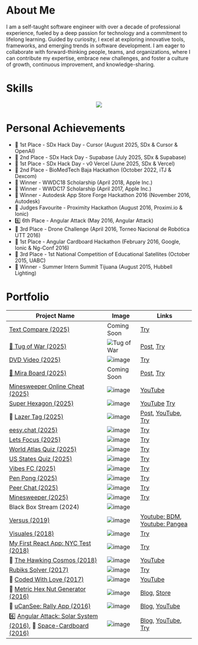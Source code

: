 # About Me

I am a self-taught software engineer with over a decade of professional experience, fueled by a deep passion for technology and a commitment to lifelong learning. Guided by curiosity, I excel at exploring innovative tools, frameworks, and emerging trends in software development. I am eager to collaborate with forward-thinking people, teams, and organizations, where I can contribute my expertise, embrace new challenges, and foster a culture of growth, continuous improvement, and knowledge-sharing.

# Skills

<p align="center">
  <a href="https://skillicons.dev">
    <img src="https://skillicons.dev/icons?i=angular,apollo,apple,arduino,atom,aws,bash,bitbucket,bootstrap,bun,cs,css,cypress,bots,docker,dotnet,dynamodb,electron,elysia,express,firebase,gcp,git,github,githubactions,gitlab,graphql,gulp,heroku,html,java,js,jenkins,jest,jquery,latex,linux,md,materialui,matlab,mongodb,nestjs,nextjs,nginx,nodejs,npm,php,pnpm,postgres,postman,powershell,processing,py,raspberrypi,react,redux,regex,sqlite,supabase,selenium,sequelize,swift,tailwind,threejs,ts,vercel,visualstudio,vite,vscode,windows,yarn" />
  </a>
</p>

# Personal Achievements

-   🏅 1st Place - SDx Hack Day - Cursor (August 2025, SDx & Cursor & OpenAI)
-   🥈 2nd Place - SDx Hack Day - Supabase (July 2025, SDx & Supabase)
-   🏅 1st Place - SDx Hack Day - v0 Vercel (June 2025, SDx & Vercel)
-   🥈 2nd Place - BioMedTech Baja Hackathon (October 2022, iTJ & Dexcom)
-   🏅 Winner - WWDC18 Scholarship (April 2018, Apple Inc.)
-   🏅 Winner - WWDC17 Scholarship (April 2017, Apple Inc.)
-   🏅 Winner - Autodesk App Store Forge Hackathon 2016 (November 2016, Autodesk)
-   🏅 Judges Favourite - Proximity Hackathon (August 2016, Proximi.io & Ionic)
-   6️⃣ 6th Place - Angular Attack (May 2016, Angular Attack)
-   🥉 3rd Place - Drone Challenge (April 2016, Torneo Nacional de Robótica UTT 2016)
-   🥇 1st Place - Angular Cardboard Hackathon (February 2016, Google, Ionic & Ng-Conf 2016)
-   🥉 3rd Place - 1st National Competition of Educational Satellites (October 2015, UABC)
-   🏅 Winner - Summer Intern Summit Tijuana (August 2015, Hubbell Lighting)

# Portfolio

| Project Name                                                                                                                                                                  | Image                                                                                          | Links                                                                                                                                                                                                                                                                                                      |
| ----------------------------------------------------------------------------------------------------------------------------------------------------------------------------- | ---------------------------------------------------------------------------------------------- | ---------------------------------------------------------------------------------------------------------------------------------------------------------------------------------------------------------------------------------------------------------------------------------------------------------- |
| [Text Compare (2025)](https://github.com/AlbertSanIza/text-compare)                                                                                                           | Coming Soon                                                                                    | [Try](https://albertsaniza.github.io/text-compare)                                                                                                                                                                                                                                                         |
| [🥇 Tug of War (2025)](https://github.com/AlbertSanIza/tug-of-war)                                                                                                            | ![Tug of War](https://github.com/user-attachments/assets/254d09bd-902d-402c-81af-525394f51785) | [Post](https://www.linkedin.com/posts/sdxcommunity_sdx-cursor-openai-hack-day-recap-activity-7365775027402674176-f_Gf?utm_source=share&utm_medium=member_desktop&rcm=ACoAAA1ymyUBz1NQ6-72Eaek-fwleCF_5eCOPG8), [Try](https://tug-of-war-arena.vercel.app)                                                  |
| [DVD Video (2025)](https://github.com/AlbertSanIza/dvd-video)                                                                                                                 | ![image](https://github.com/user-attachments/assets/e998e2d3-5cce-476f-b763-cb3bf8098583)      | [Try](https://albertsaniza.github.io/dvd-video)                                                                                                                                                                                                                                                            |
| [🥈 Mira Board (2025)](https://github.com/AlbertSanIza/mira-board)                                                                                                            | Coming Soon                                                                                    | [Post](https://www.linkedin.com/posts/sdxcommunity_supabase-hackathon-launchweek15-activity-7355001899361734656-Xnr1?utm_source=share&utm_medium=member_desktop&rcm=ACoAAA1ymyUBz1NQ6-72Eaek-fwleCF_5eCOPG8), [Try](https://mira-board.vercel.app)                                                         |
| [Minesweeper Online Cheat (2025)](https://github.com/AlbertSanIza/minesweeper-online-cheat)                                                                                   | ![image](https://github.com/user-attachments/assets/968556c4-695a-4d53-8137-4e9b5ad04529)      | [YouTube](https://youtu.be/w5jwGWHgkeE?si=E8K8jZuc9grbqaCh)                                                                                                                                                                                                                                                |
| [Super Hexagon (2025)](https://github.com/AlbertSanIza/super-hexagon)                                                                                                         | ![image](https://github.com/user-attachments/assets/9e5d5c09-9ad0-45c0-a3af-d0605dd48a41)      | [YouTube](https://youtu.be/R3lMuAybI9k?si=wo9KLOTRAiw6yP85) [Try](https://albertsaniza.github.io/super-hexagon)                                                                                                                                                                                            |
| 🏅 [Lazer Tag (2025)](https://github.com/AlbertSanIza/lazer-tag)                                                                                                              | ![image](https://github.com/user-attachments/assets/90080537-0dbf-467d-8cdb-acc96deaba60)      | [Post](https://www.linkedin.com/posts/sdxcommunity_vercel-hackathon-vibecoding-activity-7343381853938044928-8poG?utm_source=share&utm_medium=member_desktop&rcm=ACoAAA1ymyUBz1NQ6-72Eaek-fwleCF_5eCOPG8), [YouTube](https://youtu.be/GWwxM_BUrew?si=EaCS3o5rpjmY4dEJ), [Try](https://lazer-tag.vercel.app) |
| [eesy.chat (2025)](https://github.com/AlbertSanIza/eesy-chat)                                                                                                                 | ![image](https://github.com/user-attachments/assets/1d0b6093-948d-4f19-9f5c-b6499b71ac35)      | [Try](https://eesy.chat)                                                                                                                                                                                                                                                                                   |
| [Lets Focus (2025)](https://github.com/AlbertSanIza/lets-focus)                                                                                                               | ![image](https://github.com/user-attachments/assets/720ad5c9-1bb1-459d-bc34-0e249a2687fe)      | [Try](https://lets-focus-now.netlify.app)                                                                                                                                                                                                                                                                  |
| [World Atlas Quiz (2025)](https://github.com/AlbertSanIza/world-atlas-quiz)                                                                                                   | ![image](https://github.com/user-attachments/assets/15454fa2-502c-492a-ba11-c2eb1b25c2a8)      | [Try](https://albertsaniza.github.io/world-atlas-quiz)                                                                                                                                                                                                                                                     |
| [US States Quiz (2025)](https://github.com/AlbertSanIza/us-states-quiz)                                                                                                       | ![image](https://github.com/user-attachments/assets/d05439cc-0078-451a-8b36-614e045ee504)      | [Try](https://albertsaniza.github.io/us-states-quiz)                                                                                                                                                                                                                                                       |
| [Vibes FC (2025)](https://github.com/AlbertSanIza/vibes-fc)                                                                                                                   | ![image](https://github.com/user-attachments/assets/b1f358c6-c5d9-496b-808b-8ada34b69954)      | [Try](https://albertsaniza.github.io/vibes-fc)                                                                                                                                                                                                                                                             |
| [Pen Pong (2025)](https://github.com/AlbertSanIza/pen-pong)                                                                                                                   | ![image](https://github.com/user-attachments/assets/6be9396a-d085-4461-aa2d-a3a5c19f55e3)      | [Try](https://albertsaniza.github.io/pen-pong)                                                                                                                                                                                                                                                             |
| [Peer Chat (2025)](https://github.com/AlbertSanIza/peer-chat)                                                                                                                 | ![image](https://github.com/user-attachments/assets/12f37da1-0ee4-439e-bf36-f63a0c64a70b)      | [Try](https://albertsaniza.github.io/peer-chat)                                                                                                                                                                                                                                                            |
| [Minesweeper (2025)](https://github.com/AlbertSanIza/minesweeper)                                                                                                             | ![image](https://github.com/user-attachments/assets/f3a7b344-2399-4a67-a950-59a1cc29e3e7)      | [Try](https://albertsaniza.github.io/minesweeper)                                                                                                                                                                                                                                                          |
| Black Box Stream (2024)                                                                                                                                                       | ![image](https://github.com/user-attachments/assets/8064234e-dbaa-4bc5-b969-853281106e58)      |                                                                                                                                                                                                                                                                                                            |
| [Versus (2019)](https://github.com/AlbertSanIza/versus)                                                                                                                       | ![image](https://github.com/user-attachments/assets/15c39bbd-259d-4846-a143-7397de95f6a6)      | [Youtube: BDM](https://www.youtube.com/watch?v=-Y79tOk8bKE), [Youtube: Pangea](https://www.youtube.com/watch?v=ZMkYlwz9o8A)                                                                                                                                                                                |
| [Visuales (2018)](https://github.com/AlbertSanIza/visuales)                                                                                                                   | ![image](https://github.com/user-attachments/assets/c2b45517-2eb3-4b7d-aa61-cc28d60474cf)      | [Try](https://albertsaniza.github.io/visuales)                                                                                                                                                                                                                                                             |
| [My First React App: NYC Test (2018)](https://github.com/AlbertSanIza/react-nyc-test)                                                                                         | ![image](https://github.com/user-attachments/assets/23a19378-d9d0-46aa-89d2-8bf3fb9b14b8)      | [Try](https://albertsaniza.github.io/react-nyc-test)                                                                                                                                                                                                                                                       |
| 🏅 [The Hawking Cosmos (2018)](https://github.com/AlbertSanIza/TheHawkingCosmos)                                                                                              | ![image](https://github.com/user-attachments/assets/0b9c133c-e681-4173-bdce-ba6e7410f449)      | [YouTube](https://www.youtube.com/watch?v=7TKopNBXiHk)                                                                                                                                                                                                                                                     |
| [Rubiks Solver (2017)](https://github.com/AlbertSanIza/rubiks-solver)                                                                                                         | ![image](https://github.com/user-attachments/assets/47369710-e0d4-42f5-9f22-48ecf93ee031)      | [Try](https://albertsaniza.github.io/rubiks-solver)                                                                                                                                                                                                                                                        |
| 🏅 [Coded With Love (2017)](https://github.com/AlbertSanIza/CodedWithLove)                                                                                                    | ![image](https://github.com/user-attachments/assets/c97e280b-7d14-40fd-87ed-3481aeab7cf3)      | [YouTube](https://www.youtube.com/watch?v=9rQCCm1T1ZM)                                                                                                                                                                                                                                                     |
| 🏅 [Metric Hex Nut Generator (2016)](https://github.com/AlbertSanIza/MetricHexNut)                                                                                            | ![image](https://github.com/user-attachments/assets/ef89e7af-8d2b-445b-948c-1479d419bea2)      | [Blog](https://devpost.com/software/metr), [Store](https://apps.autodesk.com/FUSION/en/Detail/Index?id=5177518851821422371&appLang=en&os=Win64)                                                                                                                                                            |
| 🏅 [uCanSee: Rally App (2016)](https://github.com/AlbertSanIza/uCanSee)                                                                                                       | ![image](https://github.com/user-attachments/assets/b0028c5e-dd90-4897-a874-310a421c80be)      | [Blog](https://proximi.io/proximity-hackathon-results/), [YouTube](https://www.youtube.com/watch?v=ZWmn-_j0zPs)                                                                                                                                                                                            |
| 6️⃣ [Angular Attack: Solar System (2016)](https://github.com/AlbertSanIza/angularattack2016-fca), 🥇 [Space-Cardboard (2016)](https://github.com/AlbertSanIza/Space-Cardboard) | ![image](https://github.com/user-attachments/assets/72585720-102c-4fea-8eb6-2bebe60d0d50)      | [Blog](https://ionic.io/blog/announcing-the-angular-cardboard-hackathon-winners), [YouTube](https://www.youtube.com/watch?v=1SwhDGN-L6k), [Try](https://albertsaniza.github.io/angularattack2016-fca)                                                                                                      |
